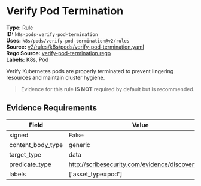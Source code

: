 # Verify Pod Termination  
**Type:** Rule  
**ID:** `k8s-pods-verify-pod-termination`  
**Uses:** `k8s/pods/verify-pod-termination@v2/rules`  
**Source:** [v2/rules/k8s/pods/verify-pod-termination.yaml](https://github.com/scribe-public/sample-policies/v2/rules/k8s/pods/verify-pod-termination.yaml)  
**Rego Source:** [verify-pod-termination.rego](https://github.com/scribe-public/sample-policies/v2/rules/k8s/pods/verify-pod-termination.rego)  
**Labels:** K8s, Pod  

Verify Kubernetes pods are properly terminated to prevent lingering resources and maintain cluster hygiene.

> Evidence for this rule **IS NOT** required by default but is recommended.


## Evidence Requirements  
| Field | Value |
|-------|-------|
| signed | False |
| content_body_type | generic |
| target_type | data |
| predicate_type | http://scribesecurity.com/evidence/discovery/v0.1 |
| labels | ['asset_type=pod'] |

